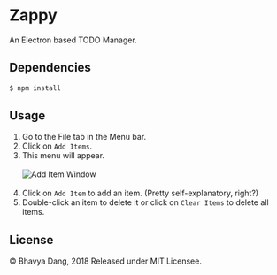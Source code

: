 # Zappy
An Electron based TODO Manager.

## Dependencies

```bash
$ npm install
```
## Usage

1. Go to the File tab in the Menu bar.
2. Click on `Add Items`.<br>
3. This menu will appear.<br><br>
<img src="https://i.imgur.com/hjUMJWC.png" alt="Add Item Window"><br><br>
4. Click on `Add Item` to add an item. (Pretty self-explanatory, right?)
5. Double-click an item to delete it or click on `Clear Items` to delete all items.


## License

&copy; Bhavya Dang, 2018
Released under MIT Licensee.
